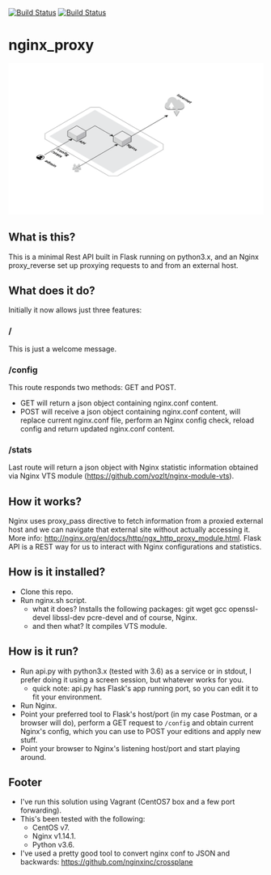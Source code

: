 [![Build Status](https://dev.azure.com/marianog9/marianog9/_apis/build/status/marianogg9.nginx_proxy?branchName=master)](https://dev.azure.com/marianog9/marianog9/_build/latest?definitionId=2&branchName=master) [![Build Status](https://travis-ci.org/marianogg9/nginx_proxy.svg?branch=master)](https://travis-ci.org/marianogg9/nginx_proxy)

# nginx_proxy

![Alt text](image/proxy.png?raw=true "Title")

## What is this?
This is a minimal Rest API built in Flask running on python3.x, and an Nginx proxy_reverse set up proxying requests to and from an external host.

## What does it do?
Initially it now allows just three features:
### /
This is just a welcome message.  
### /config
This route responds two methods: GET and POST. 
- GET will return a json object containing nginx.conf content.
- POST will receive a json object containing nginx.conf content, will replace current nginx.conf file, perform an Nginx config check, reload config and return updated nginx.conf content.
### /stats
Last route will return a json object with Nginx statistic information obtained via Nginx VTS module (https://github.com/vozlt/nginx-module-vts).

## How it works?
Nginx uses proxy_pass directive to fetch information from a proxied external host and we can navigate that external site without actually accessing it. More info: http://nginx.org/en/docs/http/ngx_http_proxy_module.html.
Flask API is a REST way for us to interact with Nginx configurations and statistics.

## How is it installed?
- Clone this repo.
- Run nginx.sh script.
  - what it does? Installs the following packages: git wget gcc openssl-devel libssl-dev pcre-devel and of course, Nginx.
  - and then what? It compiles VTS module.

## How is it run?
- Run api.py with python3.x (tested with 3.6) as a service or in stdout, I prefer doing it using a screen session, but whatever works for you.
  - quick note: api.py has Flask's app running port, so you can edit it to fit your environment.
- Run Nginx.
- Point your preferred tool to Flask's host/port (in my case Postman, or a browser will do), perform a GET request to `/config` and obtain current Nginx's config, which you can use to POST your editions and apply new stuff.
- Point your browser to Nginx's listening host/port and start playing around.

## Footer
- I've run this solution using Vagrant (CentOS7 box and a few port forwarding).
- This's been tested with the following:
  - CentOS v7.
  - Nginx v1.14.1.
  - Python v3.6.
- I've used a pretty good tool to convert nginx conf to JSON and backwards: https://github.com/nginxinc/crossplane
